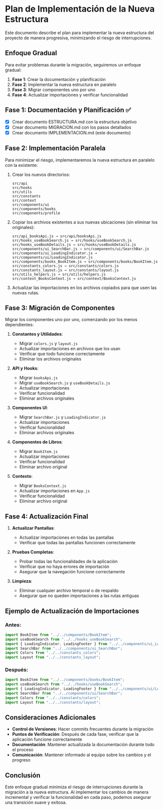 # Plan de Implementación de la Nueva Estructura

Este documento describe el plan para implementar la nueva estructura del proyecto de manera progresiva, minimizando el riesgo de interrupciones.

## Enfoque Gradual

Para evitar problemas durante la migración, seguiremos un enfoque gradual:

1. **Fase 1**: Crear la documentación y planificación
2. **Fase 2**: Implementar la nueva estructura en paralelo
3. **Fase 3**: Migrar componentes uno por uno
4. **Fase 4**: Actualizar importaciones y verificar funcionalidad

## Fase 1: Documentación y Planificación ✅

- [x] Crear documento ESTRUCTURA.md con la estructura objetivo
- [x] Crear documento MIGRACION.md con los pasos detallados
- [x] Crear documento IMPLEMENTACION.md (este documento)

## Fase 2: Implementación Paralela

Para minimizar el riesgo, implementaremos la nueva estructura en paralelo con la existente:

1. Crear los nuevos directorios:

   ```
   src/api
   src/hooks
   src/utils
   src/constants
   src/context
   src/components/ui
   src/components/books
   src/components/profile
   ```

2. Copiar los archivos existentes a sus nuevas ubicaciones (sin eliminar los originales):

   ```
   src/api_booksApi.js → src/api/booksApi.js
   src/hooks_useBookSearch.js → src/hooks/useBookSearch.js
   src/hooks_useBookDetails.js → src/hooks/useBookDetails.js
   src/components/ui_SearchBar.js → src/components/ui/SearchBar.js
   src/components/ui_LoadingIndicator.js → src/components/ui/LoadingIndicator.js
   src/components/books_BookItem.js → src/components/books/BookItem.js
   src/constants_colors.js → src/constants/colors.js
   src/constants_layout.js → src/constants/layout.js
   src/utils_helpers.js → src/utils/helpers.js
   src/context_BooksContext.js → src/context/BooksContext.js
   ```

3. Actualizar las importaciones en los archivos copiados para que usen las nuevas rutas.

## Fase 3: Migración de Componentes

Migrar los componentes uno por uno, comenzando por los menos dependientes:

1. **Constantes y Utilidades**:

   - Migrar `colors.js` y `layout.js`
   - Actualizar importaciones en archivos que los usan
   - Verificar que todo funcione correctamente
   - Eliminar los archivos originales

2. **API y Hooks**:

   - Migrar `booksApi.js`
   - Migrar `useBookSearch.js` y `useBookDetails.js`
   - Actualizar importaciones
   - Verificar funcionalidad
   - Eliminar archivos originales

3. **Componentes UI**:

   - Migrar `SearchBar.js` y `LoadingIndicator.js`
   - Actualizar importaciones
   - Verificar funcionalidad
   - Eliminar archivos originales

4. **Componentes de Libros**:

   - Migrar `BookItem.js`
   - Actualizar importaciones
   - Verificar funcionalidad
   - Eliminar archivo original

5. **Contexto**:
   - Migrar `BooksContext.js`
   - Actualizar importaciones en `App.js`
   - Verificar funcionalidad
   - Eliminar archivo original

## Fase 4: Actualización Final

1. **Actualizar Pantallas**:

   - Actualizar importaciones en todas las pantallas
   - Verificar que todas las pantallas funcionen correctamente

2. **Pruebas Completas**:

   - Probar todas las funcionalidades de la aplicación
   - Verificar que no haya errores de importación
   - Asegurar que la navegación funcione correctamente

3. **Limpieza**:
   - Eliminar cualquier archivo temporal o de respaldo
   - Asegurar que no queden importaciones a las rutas antiguas

## Ejemplo de Actualización de Importaciones

### Antes:

```javascript
import BookItem from "../../components/BookItem";
import useBookSearch from "../../hooks_useBookSearch";
import { LoadingIndicator, LoadingFooter } from "../../components/ui_LoadingIndicator";
import SearchBar from "../../components/ui_SearchBar";
import Colors from "../../constants_colors";
import Layout from "../../constants_layout";
```

### Después:

```javascript
import BookItem from "../../components/books/BookItem";
import useBookSearch from "../../hooks/useBookSearch";
import { LoadingIndicator, LoadingFooter } from "../../components/ui/LoadingIndicator";
import SearchBar from "../../components/ui/SearchBar";
import Colors from "../../constants/colors";
import Layout from "../../constants/layout";
```

## Consideraciones Adicionales

- **Control de Versiones**: Hacer commits frecuentes durante la migración
- **Puntos de Verificación**: Después de cada fase, verificar que la aplicación funcione correctamente
- **Documentación**: Mantener actualizada la documentación durante todo el proceso
- **Comunicación**: Mantener informado al equipo sobre los cambios y el progreso

## Conclusión

Este enfoque gradual minimiza el riesgo de interrupciones durante la migración a la nueva estructura. Al implementar los cambios de manera incremental y verificar la funcionalidad en cada paso, podemos asegurar una transición suave y exitosa.
